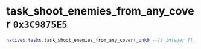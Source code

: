 # task_shoot_enemies_from_any_cover `0x3C9875E5`

```lua
natives.tasks.task_shoot_enemies_from_any_cover(_unk0 --[[ integer ]], _unk1 --[[ integer ]])
```